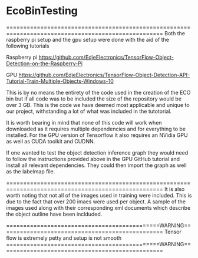 # EcoBinTesting

====================================================================================================
Both the raspberry pi setup and the gpu setup were done with the aid of the following tutorials

Raspberry pi
https://github.com/EdjeElectronics/TensorFlow-Object-Detection-on-the-Raspberry-Pi

GPU
https://github.com/EdjeElectronics/TensorFlow-Object-Detection-API-Tutorial-Train-Multiple-Objects-Windows-10

This is by no means the entirety of the code used in the creation of the ECO bin but if all code was to be 
included the size of the repository would be over 3 GB. This is the code we have deemed most applicable and unique
to our project, withstanding a lot of what was included in the tutotorial.

It is worth bearing in mind that none of this code will work when downloaded as it requires multiple dependencies
and for everything to be installed. For the GPU version of Tensorflow it also requires an NVidia GPU as well as 
CUDA toolkit and CUDNN.

If one wanted to test the object detection inference graph they would need to follow the instructions provided above
in the GPU GitHub tutorial and install all relevant dependencies. They could then import the graph as well as the 
labelmap file.

====================================================================================================
It is also worth noting that not all of the images used in training were included. This is due to the fact
that over 200 imaes were used per object. A sample of the images used along with their corresponding xml
documents which describe the object outline have been inclduded.

=============================================WARNING================================================
Tensor flow is extremely petty and setup is not smooth
=============================================WARNING================================================
